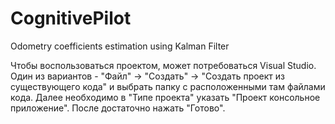 # CognitivePilot
Odometry coefficients estimation using Kalman Filter

Чтобы воспользоваться проектом, может потребоваться Visual Studio.
Один из вариантов - "Файл" -> "Создать" -> "Создать проект из существующего кода" и выбрать папку с расположенными там файлами кода.
Далее необходимо в "Типе проекта" указать "Проект консольное приложение". После достаточно нажать "Готово".
